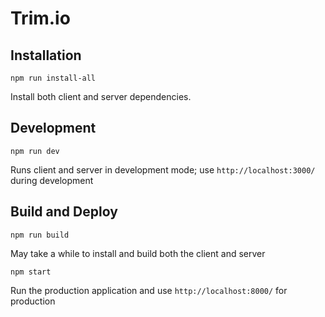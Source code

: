 # Trim.io

## Installation

```
npm run install-all
```
Install both client and server dependencies.

## Development

```
npm run dev
```
Runs client and server in development mode; use `http://localhost:3000/` during development

## Build and Deploy

```
npm run build
```
May take a while to install and build both the client and server

```
npm start
```
Run the production application and use `http://localhost:8000/` for production
